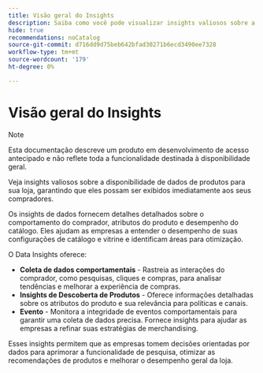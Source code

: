 ```yaml
---
title: Visão geral do Insights
description: Saiba como você pode visualizar insights valiosos sobre a disponibilidade de dados de produtos para sua loja, garantindo que eles possam ser exibidos imediatamente aos seus compradores.
hide: true
recommendations: noCatalog
source-git-commit: d716dd9d75beb642bfad30271b6ecd3490ee7328
workflow-type: tm+mt
source-wordcount: '179'
ht-degree: 0%

---
```


# Visão geral do Insights

>[!NOTE]
>
>Esta documentação descreve um produto em desenvolvimento de acesso antecipado e não reflete toda a funcionalidade destinada à disponibilidade geral.

Veja insights valiosos sobre a disponibilidade de dados de produtos para sua loja, garantindo que eles possam ser exibidos imediatamente aos seus compradores.

Os insights de dados fornecem detalhes detalhados sobre o comportamento do comprador, atributos do produto e desempenho do catálogo. Eles ajudam as empresas a entender o desempenho de suas configurações de catálogo e vitrine e identificam áreas para otimização.

O Data Insights oferece:

- **Coleta de dados comportamentais** - Rastreia as interações do comprador, como pesquisas, cliques e compras, para analisar tendências e melhorar a experiência de compras.
- **Insights de Descoberta de Produtos** - Oferece informações detalhadas sobre os atributos do produto e sua relevância para políticas e canais.
- **Evento** - Monitora a integridade de eventos comportamentais para garantir uma coleta de dados precisa. Fornece insights para ajudar as empresas a refinar suas estratégias de merchandising.

Esses insights permitem que as empresas tomem decisões orientadas por dados para aprimorar a funcionalidade de pesquisa, otimizar as recomendações de produtos e melhorar o desempenho geral da loja. &#x200B;
